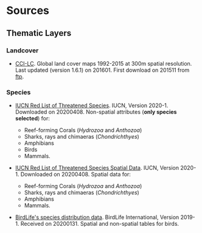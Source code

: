 # Sources

## Thematic Layers

### Landcover

+  [CCI-LC](http://www.esa-landcover-cci.org). Global land cover maps 1992-2015 at 300m spatial resolution. Last updated (version 1.6.1) on 201601.
First download on 201511 from [ftp](ftp://geo10.elie.ucl.ac.be/CCI/).

### Species

+  [IUCN Red List of Threatened Species](https://www.iucnredlist.org/search). IUCN, Version 2020-1. Downloaded on 20200408. Non-spatial attributes (**only species selected**) for:
   +  Reef-forming Corals (_Hydrozoa_ and _Anthozoa_)
   +  Sharks, rays and chimaeras (_Chondrichthyes_)    
   +  Amphibians
   +  Birds
   +  Mammals.

+  [IUCN Red List of Threatened Species Spatial Data](https://www.iucnredlist.org/resources/spatial-data-download). IUCN, Version 2020-1. Downloaded on 20200408. Spatial data for:
   +  Reef-forming Corals (_Hydrozoa_ and _Anthozoa_)
   +  Sharks, rays and chimaeras (_Chondrichthyes_)
   +  Amphibians
   +  Mammals.

+  [BirdLife's species distribution data](http://datazone.birdlife.org/species/requestdis). BirdLife International, Version 2019-1. Received on 20200131. Spatial and non-spatial tables for birds.
